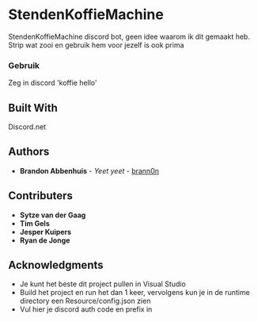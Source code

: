 # StendenKoffieMachine
StendenKoffieMachine discord bot, geen idee waarom ik dit gemaakt heb. 
Strip wat zooi en gebruik hem voor jezelf is ook prima

### Gebruik
Zeg in discord 'koffie hello'

## Built With
Discord.net

## Authors

* **Brandon Abbenhuis** - *Yeet yeet* - [brann0n](https://github.com/brann0n)

## Contributers
* **Sytze van der Gaag**
* **Tim Gels**
* **Jesper Kuipers**
* **Ryan de Jonge**

## Acknowledgments

* Je kunt het beste dit project pullen in Visual Studio
* Build het project en run het dan 1 keer, vervolgens kun je in de runtime directory een Resource/config.json zien
* Vul hier je discord auth code en prefix in

